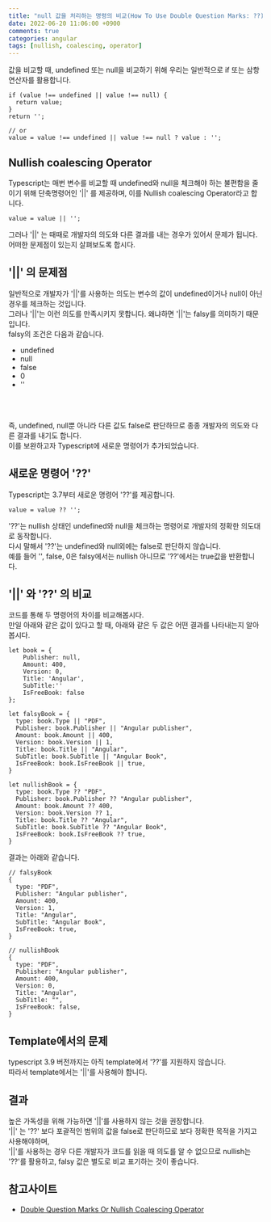 ```yaml
---
title: "null 값을 처리하는 명령의 비교(How To Use Double Question Marks: ??)"
date: 2022-06-20 11:06:00 +0900
comments: true
categories: angular
tags: [nullish, coalescing, operator]
---
```


값을 비교할 때, undefined 또는 null을 비교하기 위해 우리는 일반적으로 if 또는 삼항연산자를 활용합니다.<br/>
```tsx
if (value !== undefined || value !== null) {
  return value;
}
return '';

// or
value = value !== undefined || value !== null ? value : '';
```

## Nullish coalescing Operator
Typescript는 매번 변수를 비교할 때 undefined와 null을 체크해야 하는 불편함을 줄이기 위해 단축명령어인 '\|\|' 를 제공하며, 이를 Nullish coalescing Operator라고 합니다.

```tsx
value = value || '';
```

그러나 '\|\|' 는 때때로 개발자의 의도와 다른 결과를 내는 경우가 있어서 문제가 됩니다. 어떠한 문제점이 있는지 살펴보도록 합시다.

## '\|\|' 의 문제점
일반적으로 개발자가 '\|\|'를 사용하는 의도는 변수의 값이 undefined이거나 null이 아닌 경우를 체크하는 것입니다. <br/>
그러나 '\|\|'는 이런 의도를 만족시키지 못합니다. 왜냐하면 '\|\|'는 falsy를 의미하기 때문입니다. <br/>
falsy의 조건은 다음과 같습니다.<br/>
- undefined
- null
- false
- 0
- ''

<br/><br/>

즉, undefined, null뿐 아니라 다른 값도 false로 판단하므로 종종 개발자의 의도와 다른 결과를 내기도 합니다.<br/>
이를 보완하고자 Typescript에 새로운 명령어가 추가되었습니다.

## 새로운 명령어 '??'
Typescript는 3.7부터 새로운 명령어 '??'를 제공합니다.<br/>

```tsx
value = value ?? '';
```


'??'는 nullish 상태인 undefined와 null을 체크하는 명령어로 개발자의 정확한 의도대로 동작합니다.<br/>
다시 말해서 '??'는 undefined와 null외에는 false로 판단하지 않습니다. <br/>
예를 들어  '', false, 0은 falsy에서는 nullish 아니므로 '??'에서는 true값을 반환합니다.<br/>


## '\|\|' 와 '??' 의 비교
코드를 통해 두 명령어의 차이를 비교해봅시다.<br/>
만일 아래와 같은 값이 있다고 할 때, 아래와 같은 두 값은 어떤 결과를 나타내는지 알아봅시다.<br/>

```tsx
let book = {
	Publisher: null,
	Amount: 400,
	Version: 0,
	Title: 'Angular',
	SubTitle:''
	IsFreeBook: false
};

let falsyBook = {
  type: book.Type || "PDF",
  Publisher: book.Publisher || "Angular publisher",
  Amount: book.Amount || 400,
  Version: book.Version || 1,
  Title: book.Title || "Angular",
  SubTitle: book.SubTitle || "Angular Book",
  IsFreeBook: book.IsFreeBook || true,
}

let nullishBook = {
  type: book.Type ?? "PDF",
  Publisher: book.Publisher ?? "Angular publisher",
  Amount: book.Amount ?? 400,
  Version: book.Version ?? 1,
  Title: book.Title ?? "Angular",
  SubTitle: book.SubTitle ?? "Angular Book",
  IsFreeBook: book.IsFreeBook ?? true,
}
```

결과는 아래와 같습니다.
```tsx
// falsyBook
{
  type: "PDF",
  Publisher: "Angular publisher",
  Amount: 400,
  Version: 1,
  Title: "Angular",
  SubTitle: "Angular Book",
  IsFreeBook: true,
}

// nullishBook
{
  type: "PDF",
  Publisher: "Angular publisher",
  Amount: 400,
  Version: 0,
  Title: "Angular",
  SubTitle: "",
  IsFreeBook: false,
}
```

## Template에서의 문제
typescript 3.9 버전까지는 아직 template에서 '??'를 지원하지 않습니다. <br/>
따라서 template에서는 '\|\|'를 사용해야 합니다.<br/> 


## 결과
높은 가독성을 위해 가능하면 '\|\|'를 사용하지 않는 것을 권장합니다.<br/>
'\|\|' 는 '??' 보다 포괄적인 범위의 값을 false로 판단하므로 보다 정확한 목적을 가지고 사용해야하며,<br/>
'\|\|'를 사용하는 경우 다른 개발자가 코드를 읽을 때 의도를 알 수 없으므로 nullish는 '??'를 활용하고, falsy 값은 별도로 비교 표기하는 것이 좋습니다.<br/>


## 참고사이트
- [Double Question Marks Or Nullish Coalescing Operator](https://www.angularjswiki.com/angular/double-question-marks-or-nullish-coalescing-operator-in-angular-typescript/)